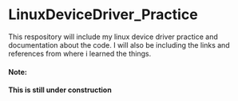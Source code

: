 # LinuxDeviceDriver_Practice

This respository will include my linux device driver practice and documentation about the code.
I will also be including the links and references from where i learned the things.

#### Note:
#### This is still under construction
